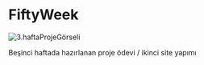 # FiftyWeek
![3.haftaProjeGörseli](https://github.com/brkkrtlgl/fiftyweek/blob/main/5.gif)


Beşinci haftada hazırlanan proje ödevi / ikinci site yapımı



